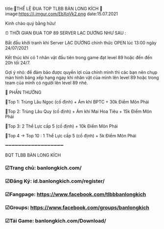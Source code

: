 title:🔔THỂ LỆ ĐUA TOP TLBB BÀN LONG KÍCH 🔔
image:https://i.imgur.com/EbXqVk2.png
date:15.07.2021

Kính chào quý bằng hữu!

⏰ THỜI GIAN ĐUA TOP 89 SERVER LẠC DƯƠNG NHƯ SAU :

Bắt đầu khởi tranh khi Server LẠC DƯƠNG chính thức OPEN lúc 13:00 ngày 24/07/2021

Kết thúc khi có 1 nhân vật đầu tiên trong game đạt level 89 hoặc đến đến 20h tối 24/7.

Gợi ý nhỏ: để đảm bảo được quyền lợi của chính mình thì các bạn nên chụp màn hình bảng xếp hạng ngay khi nhân vật của mình lên level 89 hoặc trong team của mình có người lên level 89 nhé.

🔔 PHẦN THƯỞNG

💎Top 1: Trùng Lâu Ngọc (cố định) + Ám khí BPTC + 30k Điểm Môn Phái

💎Top 2: Trùng Lâu Quy (cố định) + Ám khí Mai Hoa Tiêu + 15k Điểm Môn Phái

💎Top 3: 2 Thể Lực cấp 5 (cố định) + 10k Điểm Môn Phái

💎Top 4 -> Top 10 : 1 Thể Lực cấp 5 (cố định) + 5k Điểm Môn Phái

➖➖➖➖➖➖➖➖➖➖➖➖➖➖➖➖➖➖

BQT TLBB BÀN LONG KÍCH

### ☑Trang chủ: banlongkich.com/

### ☑Đăng Ký: id.banlongkich.com/register/

### ☑Fangpage: https://www.facebook.com/tlbbbanlongkich

### ☑Groups: https://www.facebook.com/groups/banlongkich

### ☑Tải Game: banlongkich.com/Download/
